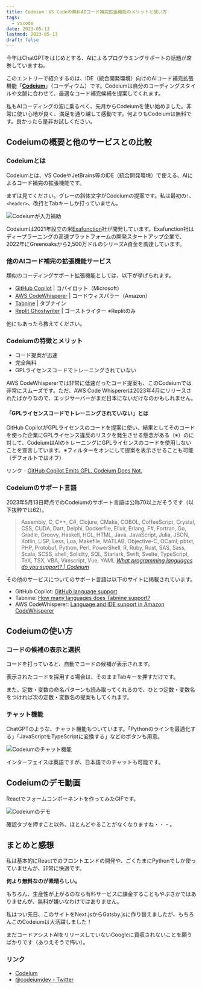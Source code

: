 ```yaml
---
title: Codeium：VS Codeの無料AIコード補完拡張機能のメリットと使い方
tags:
  - vscode
date: 2023-05-13
lastmod: 2023-05-13
draft: false
---
```


今年はChatGPTをはじめとする、AIによるプログラミングサポートの話題が席巻していますね。

このエントリーで紹介するのは、IDE（統合開発環境）向けのAIコード補完拡張機能「[**Codeium**](https://codeium.com/)」（コーディウム）です。Codeiumは自分のコーディングスタイルや文脈に合わせて、最適なコード補完候補を提案してくれます。

私もAIコーディングの波に乗るべく、先月からCodeiumを使い始めました。非常に使い心地が良く、満足を通り越して感動です。何よりもCodeiumは無料です。良かったら是非お試しください。

## Codeiumの概要と他のサービスとの比較

### Codeiumとは

Codeiumとは、VS CodeやJetBrains等のIDE（統合開発環境）で使える、AIによるコード補完の拡張機能です。

まずは見てください。グレーの斜体文字がCodeiumの提案です。私は最初の`!`、`<header>`、改行とTabキーしか打っていません。

![Codeiumが入力補助](../../../images/codeium01.gif)

Codeiumは2021年設立の米[Exafunction](https://exafunction.com/)社が開発しています。Exafunction社はディープラーニングの高速プラットフォームの開発スタートアップ企業で、2022年にGreenoaksから2,500万ドルのシリーズA資金を調達しています。

### 他のAIコード補完の拡張機能サービス

類似のコーディングサポート拡張機能としては、以下が挙げられます。

- [GitHub Copilot](https://github.com/features/copilot/) | コパイロット（Microsoft）
- [AWS CodeWhisperer](https://aws.amazon.com/jp/codewhisperer/) | コードウィスパラー（Amazon）
- [Tabnine](https://www.tabnine.com/) | タブナイン
- [Replit Ghostwriter](https://replit.com/site/ghostwriter) | ゴーストライター ※Replitのみ

他にもあったら教えてください。

### Codeiumの特徴とメリット

- コード提案が迅速
- 完全無料
- GPLライセンスコードでトレーニングされていない

AWS CodeWhispererでは非常に低速だったコード提案も、このCodeiumでは非常にスムーズです。ただ、AWS Code Whispererは2023年4月にリリースされたばかりなので、エッジサーバーがまだ日本にないだけなのかもしれません。

#### 「GPLライセンスコードでトレーニングされていない」とは

GitHub CopilotがGPLライセンスのコードを提案に使い、結果としてそのコードを使った企業にGPLライセンス違反のリスクを発生させる懸念がある（※）のに対して、CodeiumはAIのトレーニングにGPLライセンスのコードを使用しないことを宣言しています。※フィルターをオンにして提案を表示させることも可能（デフォルトではオフ）

リンク - [GitHub Copilot Emits GPL. Codeium Does Not.](https://codeium.com/blog/copilot-trains-on-gpl-codeium-does-not)

### Codeiumのサポート言語

2023年5月13日時点でのCodeiumのサポート言語は公称70以上だそうです（以下抜粋では62）。

> Assembly, C, C++, C#, Clojure, CMake, COBOL, CoffeeScript, Crystal, CSS, CUDA, Dart, Delphi, Dockerfile, Elixir, Erlang, F#, Fortran, Go, Gradle, Groovy, Haskell, HCL, HTML, Java, JavaScript, Julia, JSON, Kotlin, LISP, Less, Lua, Makefile, MATLAB, Objective-C, OCaml, pbtxt, PHP, Protobuf, Python, Perl, PowerShell, R, Ruby, Rust, SAS, Sass, Scala, SCSS, shell, Solidity, SQL, Starlark, Swift, Svelte, TypeScript, TeX, TSX, VBA, Vimscript, Vue, YAML
> <cite>[What programming languages do you support? | Codeium](https://codeium.com/faq)</cite>

その他のサービスについてのサポート言語は以下のサイトに掲載されています。

- GitHub Copilot: [GitHub language support](https://docs.github.com/en/enterprise-cloud@latest/get-started/learning-about-github/github-language-support)
- Tabnine: [How many languages does Tabnine support?](https://support.tabnine.com/hc/en-us/articles/5755707074961-How-many-languages-does-Tabnine-support-)
- AWS CodeWhisperer: [Language and IDE support in Amazon CodeWhisperer](https://docs.aws.amazon.com/codewhisperer/latest/userguide/language-ide-support.html#language-support)

## Codeiumの使い方

### コードの候補の表示と選択

コードを打っていると、自動でコードの候補が表示されます。

表示されたコードを採用する場合は、そのままTabキーを押すだけです。

また、定数・変数の命名パターンも読み取ってくれるので、ひとつ定数・変数名をつければ次の定数・変数名の提案もしてくれます。

### チャット機能

ChatGPTのような、チャット機能もついています。「Pythonのラインを最適化する」「JavaScriptをTypeScriptに変換する」などのボタンも用意。

![Codeiumのチャット機能](../../../images/codeium02.png)

インターフェイスは英語ですが、日本語でのチャットも可能です。

## Codeiumのデモ動画

Reactでフォームコンポーネントを作ってみたGIFです。

![Codeiumのデモ](../../../images/codeium03.gif)

確認タブを押すこと以外、ほとんどやることがなくなりますね・・・。

## まとめと感想

私は基本的にReactでのフロントエンドの開発や、ごくたまにPythonでしか使っていませんが、非常に快適です。

**何より無料なのが素晴らしい。**

もちろん、生産性が上がるのなら有料サービスに課金することもやぶさかではありませんが、無料が嫌いなわけではありません。

私はつい先日、このサイトをNext.jsからGatsby.jsに作り替えましたが、もちろんこのCodeiumは大活躍しました！

まだコードアシストAIをリリースしていないGoogleに買収されないことを願うばかりです（ありえそうで怖い）。

### リンク

- [Codeium](https://codeium.com/)
- [@codeiumdev - Twitter](https://twitter.com/codeiumdev)
